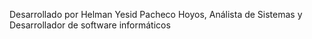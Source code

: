 Desarrollado por Helman Yesid Pacheco Hoyos, Análista de Sistemas y Desarrollador de software informáticos